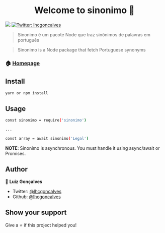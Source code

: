 <h1 align="center">Welcome to sinonimo 👋</h1>
<p>
  <img src="https://img.shields.io/badge/version-1.0.0-blue.svg?cacheSeconds=2592000" />
  <a href="https://twitter.com/lhcgoncalves">
    <img alt="Twitter: lhcgoncalves" src="https://img.shields.io/twitter/follow/lhcgoncalves.svg?style=social" target="_blank" />
  </a>
</p>

> Sinonimo é um pacote Node que traz sinônimos de palavras em português

> Sinonimo is a Node package that fetch Portuguese synonyms

### 🏠 [Homepage](https://lhcgoncalves.github.io/sinonimo)

## Install

```sh
yarn or npm install
```

## Usage

```sh
const sinonimo = require('sinonimo')

...

const array = await sinonimo('Legal')

```

**NOTE**: Sinonimo is asynchronous. You must handle it using async/await or Promises.

## Author

👤 **Luiz Gonçalves**

* Twitter: [@lhcgoncalves](https://twitter.com/lhcgoncalves)
* Github: [@lhcgoncalves](https://github.com/lhcgoncalves)

## Show your support

Give a ⭐️ if this project helped you!